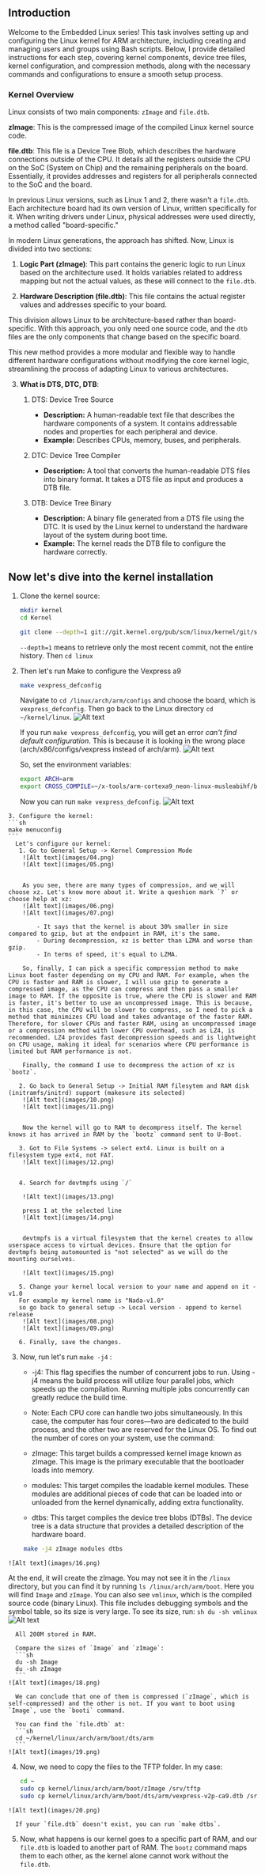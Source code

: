## Introduction
Welcome to the Embedded Linux series! This task involves setting up and configuring the Linux kernel for ARM architecture, including creating and managing users and groups using Bash scripts. Below, I provide detailed instructions for each step, covering kernel components, device tree files, kernel configuration, and compression methods, along with the necessary commands and configurations to ensure a smooth setup process.

### Kernel Overview
Linux consists of two main components: `zImage` and `file.dtb`.

**zImage**: This is the compressed image of the compiled Linux kernel source code.

**file.dtb**: This file is a Device Tree Blob, which describes the hardware connections outside of the CPU. It details all the registers outside the CPU on the SoC (System on Chip) and the remaining peripherals on the board. Essentially, it provides addresses and registers for all peripherals connected to the SoC and the board.

In previous Linux versions, such as Linux 1 and 2, there wasn't a `file.dtb`. Each architecture board had its own version of Linux, written specifically for it. When writing drivers under Linux, physical addresses were used directly, a method called "board-specific."

In modern Linux generations, the approach has shifted. Now, Linux is divided into two sections:

1. **Logic Part (zImage)**: This part contains the generic logic to run Linux based on the architecture used. It holds variables related to address mapping but not the actual values, as these will connect to the `file.dtb`.
   
2. **Hardware Description (file.dtb)**: This file contains the actual register values and addresses specific to your board.

This division allows Linux to be architecture-based rather than board-specific. With this approach, you only need one source code, and the `dtb` files are the only components that change based on the specific board.

This new method provides a more modular and flexible way to handle different hardware configurations without modifying the core kernel logic, streamlining the process of adapting Linux to various architectures.

3. **What is DTS, DTC, DTB**:

    1. DTS: Device Tree Source
        - **Description:** A human-readable text file that describes the hardware components of a system. It contains addressable nodes and properties for each peripheral and device.
        - **Example:** Describes CPUs, memory, buses, and peripherals.

    2. DTC: Device Tree Compiler
        - **Description:** A tool that converts the human-readable DTS files into binary format. It takes a DTS file as input and produces a DTB file.

    3. DTB: Device Tree Binary
        - **Description:** A binary file generated from a DTS file using the DTC. It is used by the Linux kernel to understand the hardware layout of the system during boot time.
        - **Example:** The kernel reads the DTB file to configure the hardware correctly.

## Now let's dive into the kernel installation
   1. Clone the kernel source:
      ```sh
      mkdir kernel
      cd Kernel
      ```
      ```sh
      git clone --depth=1 git://git.kernel.org/pub/scm/linux/kernel/git/stable/linux.git
      ```
      `--depth=1` means to retrieve only the most recent commit, not the entire history.
      Then `cd linux`

   2. Then let's run Make to configure the Vexpress a9
      ```sh
      make vexpress_defconfig
      ```
      Navigate to `cd /linux/arch/arm/configs` and choose the board, which is `vexpress_defconfig`. Then go back to the Linux directory `cd ~/kernel/linux`. 
      ![Alt text](images/03.png)
      
      If you run `make vexpress_defconfig`, you will get an error *can't find default configuration*. This is because it is looking in the wrong place (arch/x86/configs/vexpress instead of arch/arm). 
      ![Alt text](images/01.png)

      So, set the environment variables:
      ```sh
      export ARCH=arm
      export CROSS_COMPILE=~/x-tools/arm-cortexa9_neon-linux-musleabihf/bin/arm-cortexa9_neon-linux-musleabihf-
      ```
      Now you can run `make vexpress_defconfig`.
      ![Alt text](images/01.png)

    3. Configure the kernel:
    ```sh
    make menuconfig
    ```
      Let's configure our kernel:
       1. Go to General Setup -> Kernel Compression Mode
        ![Alt text](images/04.png)
        ![Alt text](images/05.png)


        As you see, there are many types of compression, and we will choose xz. Let's know more about it. Write a queshion mark `?` or choose help at xz:
        ![Alt text](images/06.png)
        ![Alt text](images/07.png)

            - It says that the kernel is about 30% smaller in size compared to gzip, but at the endpoint in RAM, it's the same.
            - During decompression, xz is better than LZMA and worse than gzip.
            - In terms of speed, it's equal to LZMA.
        
        So, finally, I can pick a specific compression method to make Linux boot faster depending on my CPU and RAM. For example, when the CPU is faster and RAM is slower, I will use gzip to generate a compressed image, as the CPU can compress and then pass a smaller image to RAM. If the opposite is true, where the CPU is slower and RAM is faster, it's better to use an uncompressed image. This is because, in this case, the CPU will be slower to compress, so I need to pick a method that minimizes CPU load and takes advantage of the faster RAM. Therefore, for slower CPUs and faster RAM, using an uncompressed image or a compression method with lower CPU overhead, such as LZ4, is recommended. LZ4 provides fast decompression speeds and is lightweight on CPU usage, making it ideal for scenarios where CPU performance is limited but RAM performance is not.

        Finally, the command I use to decompress the action of xz is `bootz`.

       2. Go back to General Setup -> Initial RAM filesytem and RAM disk (initramfs/initrd) support (makesure its selected)
        ![Alt text](images/10.png)
        ![Alt text](images/11.png)
        

        Now the kernel will go to RAM to decompress itself. The kernel knows it has arrived in RAM by the `bootz` command sent to U-Boot.

       3. Got to File Systems -> select ext4. Linux is built on a filesystem type ext4, not FAT.
        ![Alt text](images/12.png)


       4. Search for devtmpfs using `/`

        ![Alt text](images/13.png)

        press 1 at the selected line
        ![Alt text](images/14.png)
    

        devtmpfs is a virtual filesystem that the kernel creates to allow userspace access to virtual devices. Ensure that the option for devtmpfs being automounted is "not selected" as we will do the mounting ourselves.

        ![Alt text](images/15.png)

       5. Change your kernel local version to your name and append on it -v1.0
       For example my kernel name is "Nada-v1.0"
       so go back to general setup -> Local version - append to kernel release
        ![Alt text](images/08.png)
        ![Alt text](images/09.png)

       6. Finally, save the changes.

   3. Now, run let's run `make -j4` :
      - -j4: This flag specifies the number of concurrent jobs to run. Using -j4 means the build process will utilize four parallel jobs, which speeds up the compilation. Running multiple jobs concurrently can greatly reduce the build time.

      - Note: Each CPU core can handle two jobs simultaneously. In this case, the computer has four cores—two are dedicated to the build process, and the other two are reserved for the Linux OS. To find out the number of cores on your system, use the command:
      
      - zImage: This target builds a compressed kernel image known as zImage. This image is the primary executable that the bootloader loads into memory.

      - modules: This target compiles the loadable kernel modules. These modules are additional pieces of code that can be loaded into or unloaded from the kernel dynamically, adding extra functionality.

      - dtbs: This target compiles the device tree blobs (DTBs). The device tree is a data structure that provides a detailed description of the hardware board.
      ```sh
       make -j4 zImage modules dtbs
      ```
    ![Alt text](images/16.png)

   At the end, it will create the zImage.
   You may not see it in the `/linux` directory, but you can find it by running `ls /linux/arch/arm/boot`. Here you will find `Image` and `zImage`. You can also see `vmlinux`, which is the compiled source code (binary Linux). This file includes debugging symbols and the symbol table, so its size is very large. To see its size, run:
      ```sh
      du -sh vmlinux
      ```
    ![Alt text](images/17.png)

      All 200M stored in RAM.

      Compare the sizes of `Image` and `zImage`:
      ```sh
      du -sh Image
      du -sh zImage
      ```
    ![Alt text](images/18.png)

      We can conclude that one of them is compressed (`zImage`, which is self-compressed) and the other is not. If you want to boot using `Image`, use the `booti` command.

      You can find the `file.dtb` at:
      ```sh
      cd ~/kernel/linux/arch/arm/boot/dts/arm
      ```
    ![Alt text](images/19.png)

   4. Now, we need to copy the files to the TFTP folder. In my case:
      ```sh
      cd ~
      sudo cp kernel/linux/arch/arm/boot/zImage /srv/tftp
      sudo cp kernel/linux/arch/arm/boot/dts/arm/vexpress-v2p-ca9.dtb /srv/tftp
      ```
    ![Alt text](images/20.png)

      If your `file.dtb` doesn't exist, you can run `make dtbs`.

   5. Now, what happens is our kernel goes to a specific part of RAM, and our `file.dtb` is loaded to another part of RAM. The `bootz` command maps them to each other, as the kernel alone cannot work without the `file.dtb`.

